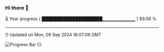 ### Hi there 👋

⏳ Year progress { ████████████████████▁▁▁▁▁▁▁▁▁▁ } 69.06 %

---

⏰ Updated on Mon, 09 Sep 2024 18:07:09 GMT

![Progress Bar CI](https://github.com/EinsPommes/EinsPommes/blob/main/.github/workflows/main.yml)
